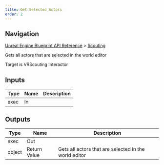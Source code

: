 ```yaml
---
title: Get Selected Actors
order: 2
---
```

## Navigation

[Unreal Engine Blueprint API Reference](https://dev.epicgames.com/documentation/en-us/unreal-engine/BlueprintAPI) > [Scouting](https://dev.epicgames.com/documentation/en-us/unreal-engine/BlueprintAPI/Scouting)

Gets all actors that are selected in the world editor

Target is VRScouting Interactor

## Inputs

| Type | Name | Description |
| --- | --- | --- |
| exec | In |  |

## Outputs

| Type | Name | Description |
| --- | --- | --- |
| exec | Out |  |
| object | Return Value | Gets all actors that are selected in the world editor |
